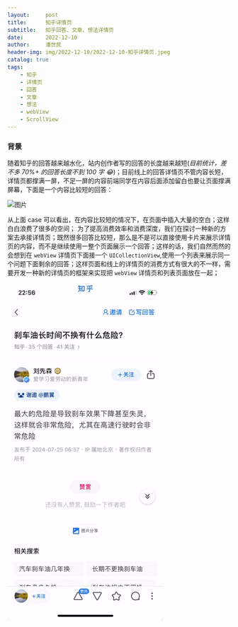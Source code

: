 ```yaml
---
layout:     post
title:      知乎详情页
subtitle:   知乎回答、文章、想法详情页
date:       2022-12-10
author:     潘世民
header-img: img/2022-12-10/2022-12-10-知乎详情页.jpeg
catalog: true
tags:
    - 知乎
    - 详情页
    - 回答
    - 文章
    - 想法
    - webView
    - ScrollView
---
```



### 背景
随着知乎的回答越来越水化，站内创作者写的回答的长度越来越短(*目前统计，差不多 70%+ 的回答长度不到 100 字 😂*)；目前线上的回答详情页不管内容长短，详情页都撑满一屏，不足一屏的内容前端同学在内容后面添加留白也要让页面撑满屏幕，下面是一个内容比较短的回答：

![图片](https://gd-hbimg.huaban.com/038ea98a9cb7cd853757b7b81dd1fb52e7e7eb5744ff9-aomJvK_fw1200webp)

从上面 case 可以看出，在内容比较短的情况下，在页面中插入大量的空白；这样白白浪费了很多的空间；
为了提高消费效率和消费深度，我们在探讨一种新的方案去承接详情页；既然很多回答比较短，那么是不是可以直接使用卡片来展示详情页的内容，而不是继续使用一整个页面展示一个回答；这样的话，我们自然而然的会想到在 `webView` 详情页下面接一个 `UICollectionView`,使用一个列表来展示同一个问题下面剩余的回答；这样页面和线上的详情页的消费方式有很大的不一样，需要开发一种新的详情页的框架来实现把 `webView` 详情页和列表页面放在一起；

![线上详情页](/img/2022-12-10/omni_view.gif)


